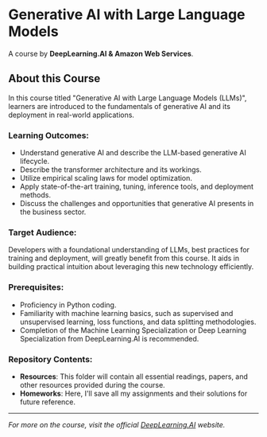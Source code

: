 # Generative AI with Large Language Models

A course by **DeepLearning.AI & Amazon Web Services**.

## About this Course

In this course titled "Generative AI with Large Language Models (LLMs)", learners are introduced to the fundamentals of generative AI and its deployment in real-world applications.

### Learning Outcomes:

- Understand generative AI and describe the LLM-based generative AI lifecycle.
- Describe the transformer architecture and its workings.
- Utilize empirical scaling laws for model optimization.
- Apply state-of-the-art training, tuning, inference tools, and deployment methods.
- Discuss the challenges and opportunities that generative AI presents in the business sector.

### Target Audience:

Developers with a foundational understanding of LLMs, best practices for training and deployment, will greatly benefit from this course. It aids in building practical intuition about leveraging this new technology efficiently.

### Prerequisites:

- Proficiency in Python coding.
- Familiarity with machine learning basics, such as supervised and unsupervised learning, loss functions, and data splitting methodologies.
- Completion of the Machine Learning Specialization or Deep Learning Specialization from DeepLearning.AI is recommended.

### Repository Contents:

- **Resources**: This folder will contain all essential readings, papers, and other resources provided during the course.
- **Homeworks**: Here, I'll save all my assignments and their solutions for future reference.

---

_For more on the course, visit the official [DeepLearning.AI](https://www.deeplearning.ai/) website._
